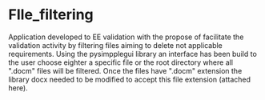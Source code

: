 # FIle_filtering
Application developed to EE validation with the propose of facilitate the validation activity by filtering files aiming to delete not applicable requirements.
Using the pysimpplegui library an interface has been build to the user choose eighter a specific file or the root directory where all ".docm" files will be filtered.
Once the files have ".docm" extension the library docx needed to be modified to accept this file extension (attached here).
